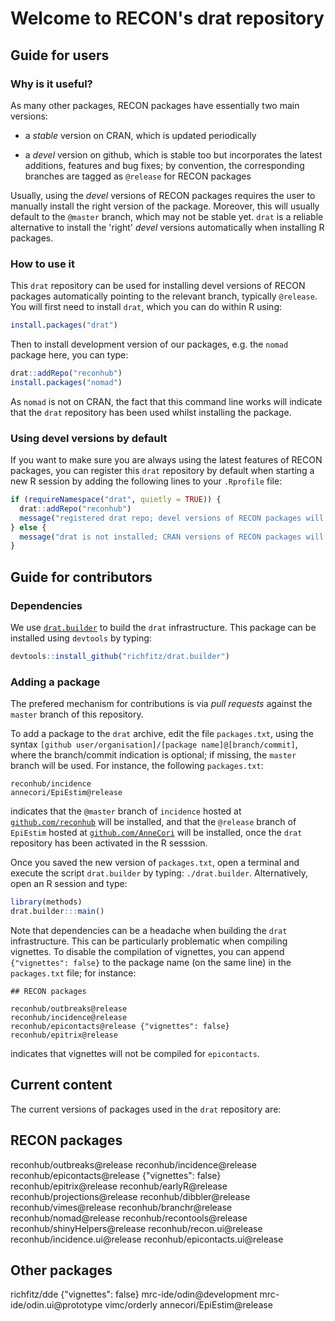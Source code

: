 # Welcome to RECON's drat repository

## Guide for users

### Why is it useful?

As many other packages, RECON packages have essentially two main versions:

- a *stable* version on CRAN, which is updated periodically

- a *devel* version on github, which is stable too but incorporates the latest
  additions, features and bug fixes; by convention, the corresponding branches
  are tagged as `@release` for RECON packages

Usually, using the *devel* versions of RECON packages requires the user to
manually install the right version of the package. Moreover, this will usually
default to the `@master` branch, which may not be stable yet. `drat` is a
reliable alternative to install the 'right' *devel* versions automatically when
installing R packages.


### How to use it

This `drat` repository can be used for installing devel versions of RECON
packages automatically pointing to the relevant branch, typically
`@release`. You will first need to install `drat`, which you can do within R
using:


```r
install.packages("drat")
```

Then to install development version of our packages, e.g. the `nomad` package
here, you can type:


```r
drat::addRepo("reconhub")
install.packages("nomad")
```

As `nomad` is not on CRAN, the fact that this command line works will indicate
that the `drat` repository has been used whilst installing the package.



### Using devel versions by default

If you want to make sure you are always using the latest features of RECON
packages, you can register this `drat` repository by default when starting a new
R session by adding the following lines to your `.Rprofile` file:


```r
if (requireNamespace("drat", quietly = TRUE)) {
  drat::addRepo("reconhub")
  message("registered drat repo; devel versions of RECON packages will be used")
} else {
  message("drat is not installed; CRAN versions of RECON packages will be used")
}
```



## Guide for contributors

### Dependencies

We use [`drat.builder`](https://github.com/richfitz/drat.builder) to build the
`drat` infrastructure. This package can be installed using `devtools` by typing:


```r
devtools::install_github("richfitz/drat.builder")
```


### Adding a package

The prefered mechanism for contributions is via *pull requests* against the
`master` branch of this repository. 


To add a package to the `drat` archive, edit the file `packages.txt`, using the
syntax `[github user/organisation]/[package name]@[branch/commit]`, where the
branch/commit indication is optional; if missing, the `master` branch will be
used. For instance, the following `packages.txt`:

```
reconhub/incidence
annecori/EpiEstim@release
```

indicates that the `@master` branch of `incidence` hosted at
[`github.com/reconhub`](https://github.com/reconhub) will be installed, and that
the `@release` branch of `EpiEstim` hosted at
[`github.com/AnneCori`](https://github.com/AnneCori) will be installed, once the
`drat` repository has been activated in the R sesssion.

Once you saved the new version of `packages.txt`, open a terminal and execute
the script `drat.builder` by typing: `./drat.builder`. Alternatively, open an R
session and type:


```r
library(methods)
drat.builder:::main()
```

Note that dependencies can be a headache when building the `drat`
infrastructure. This can be particularly problematic when compiling
vignettes. To disable the compilation of vignettes, you can append
`{"vignettes": false}` to the package name (on the same line) in the
`packages.txt` file; for instance:

```
## RECON packages

reconhub/outbreaks@release
reconhub/incidence@release
reconhub/epicontacts@release {"vignettes": false}
reconhub/epitrix@release

```

indicates that vignettes will not be compiled for `epicontacts`.




## Current content

The current versions of packages used in the `drat` repository are:


## RECON packages

reconhub/outbreaks@release
reconhub/incidence@release
reconhub/epicontacts@release {"vignettes": false}
reconhub/epitrix@release
reconhub/earlyR@release
reconhub/projections@release
reconhub/dibbler@release
reconhub/vimes@release
reconhub/branchr@release
reconhub/nomad@release
reconhub/recontools@release
reconhub/shinyHelpers@release
reconhub/recon.ui@release
reconhub/incidence.ui@release
reconhub/epicontacts.ui@release


## Other packages

richfitz/dde {"vignettes": false}
mrc-ide/odin@development 
mrc-ide/odin.ui@prototype
vimc/orderly
annecori/EpiEstim@release

